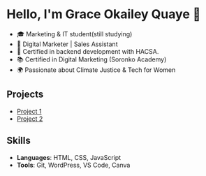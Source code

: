 
# Hello, I'm Grace Okailey Quaye 👋

- 🎓 Marketing & IT student(still studying)
- 💼 Digital Marketer | Sales Assistant
- 🌱 Certified in backend development with HACSA.
- 📚 Certified in Digital Marketing (Soronko Academy)
- 🌍 Passionate about Climate Justice & Tech for Women

## Projects
- [Project 1](https://github.com/gracequaye1/Tech4Girls_Backend)
- [Project 2](https://github.com/gracequaye1/ATM_Machine)


## Skills
- **Languages**: HTML, CSS, JavaScript
- **Tools**: Git, WordPress, VS Code, Canva
